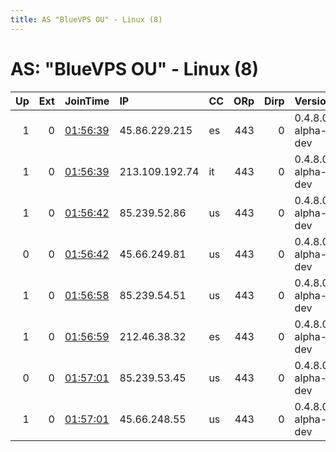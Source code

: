 ```yaml
---
title: AS "BlueVPS OU" - Linux (8)
---
```


# AS: "BlueVPS OU" - Linux (8)

|   Up |   Ext | JoinTime                                                                                              | IP             | CC   |   ORp |   Dirp | Version           | Contact   | Nickname   |   eFamMembers |
|-----:|------:|:------------------------------------------------------------------------------------------------------|:---------------|:-----|------:|-------:|:------------------|:----------|:-----------|--------------:|
|    1 |     0 | [01:56:39](https://nusenu.github.io/OrNetStats/w/relay/483CB1FA700EF2E959423EBACDCB8CD839170851.html) | 45.86.229.215  | es   |   443 |      0 | 0.4.8.0-alpha-dev | None      | Unnamed    |             1 |
|    1 |     0 | [01:56:39](https://nusenu.github.io/OrNetStats/w/relay/E719745E2A262FD2F420776104A45078053149ED.html) | 213.109.192.74 | it   |   443 |      0 | 0.4.8.0-alpha-dev | None      | Unnamed    |             1 |
|    1 |     0 | [01:56:42](https://nusenu.github.io/OrNetStats/w/relay/99516543054A970F7CF94050D373B6254670C7D8.html) | 85.239.52.86   | us   |   443 |      0 | 0.4.8.0-alpha-dev | None      | Unnamed    |             1 |
|    0 |     0 | [01:56:42](https://nusenu.github.io/OrNetStats/w/relay/F94F1F5C999A61A2EEABC3713A323397F0203BE3.html) | 45.66.249.81   | us   |   443 |      0 | 0.4.8.0-alpha-dev | None      | Unnamed    |             1 |
|    1 |     0 | [01:56:58](https://nusenu.github.io/OrNetStats/w/relay/740388F598A095667300FFFFCFD42731685FADFA.html) | 85.239.54.51   | us   |   443 |      0 | 0.4.8.0-alpha-dev | None      | Unnamed    |             1 |
|    1 |     0 | [01:56:59](https://nusenu.github.io/OrNetStats/w/relay/40CAE85C8B4585804AA2DD4C86A9F7D442060B55.html) | 212.46.38.32   | es   |   443 |      0 | 0.4.8.0-alpha-dev | None      | Unnamed    |             1 |
|    0 |     0 | [01:57:01](https://nusenu.github.io/OrNetStats/w/relay/4B6C9BFCC23AE23FFA40D1F4E697278A287B662F.html) | 85.239.53.45   | us   |   443 |      0 | 0.4.8.0-alpha-dev | None      | Unnamed    |             1 |
|    1 |     0 | [01:57:01](https://nusenu.github.io/OrNetStats/w/relay/89C661207604F4BFE7368894489237A54606DECD.html) | 45.66.248.55   | us   |   443 |      0 | 0.4.8.0-alpha-dev | None      | Unnamed    |             1 |
